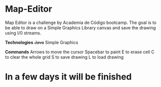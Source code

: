 # Map-Editor

Map Editor is a challenge by Academia de Código
bootcamp. The goal is to be able to draw on a Simple Graphics Library canvas and save the drawing using I/0 streams.

**Technologies**
~~Java~~
Simple Graphics

**Commands**
Arrows to move the cursor
Spacebar to paint
E to erase cell
C to clear the whole grid
S to save drawing
L to load drawing

In a few days it will be finished
=======

